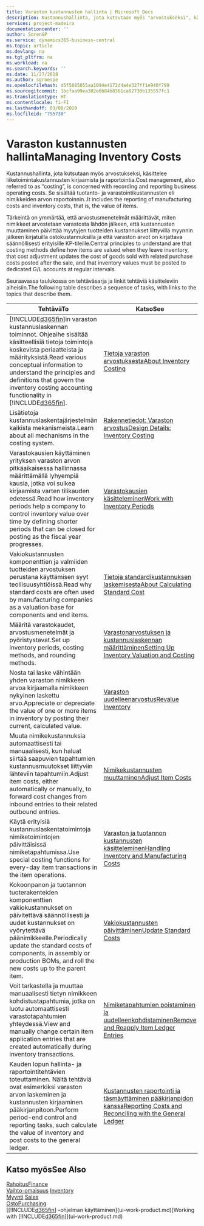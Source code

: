 ```yaml
---
title: Varaston kustannusten hallinta | Microsoft Docs
description: Kustannushallinta, jota kutsutaan myös "arvostukseksi", käsittelee liiketoiminnan toimintokustannusten tallennusta ja raportointia. Se sisältää tuotanto- ja varastointikustannusten eli nimikkeiden arvon raportoinnin..
services: project-madeira
documentationcenter: ''
author: SorenGP
ms.service: dynamics365-business-central
ms.topic: article
ms.devlang: na
ms.tgt_pltfrm: na
ms.workload: na
ms.search.keywords: ''
ms.date: 11/27/2018
ms.author: sgroespe
ms.openlocfilehash: d5f5885055aa1094e4172d4a4e327ff1e940f799
ms.sourcegitcommit: 1bcfaa99ea302e6b84b8361ca02730b135557fc1
ms.translationtype: HT
ms.contentlocale: fi-FI
ms.lasthandoff: 03/08/2019
ms.locfileid: "795730"
---
```

# <a name="managing-inventory-costs"></a><span data-ttu-id="0f3d5-104">Varaston kustannusten hallinta</span><span class="sxs-lookup"><span data-stu-id="0f3d5-104">Managing Inventory Costs</span></span>
<span data-ttu-id="0f3d5-105">Kustannushallinta, jota kutsutaan myös arvostukseksi, käsittelee liiketoimintakustannusten kirjaamista ja raportointia.</span><span class="sxs-lookup"><span data-stu-id="0f3d5-105">Cost management, also referred to as “costing”, is concerned with recording and reporting business operating costs.</span></span> <span data-ttu-id="0f3d5-106">Se sisältää tuotanto- ja varastointikustannusten eli nimikkeiden arvon raportoinnin..</span><span class="sxs-lookup"><span data-stu-id="0f3d5-106">It includes the reporting of manufacturing costs and inventory costs, that is, the value of items.</span></span>   

<span data-ttu-id="0f3d5-107">Tärkeintä on ymmärtää, että arvostusmenetelmät määrittävät, miten nimikkeet arvostetaan varastosta lähdön jälkeen, että kustannusten muuttaminen päivittää myytyjen tuotteiden kustannukset liittyvillä myynnin jälkeen kirjatuilla ostokustannuksilla ja että varaston arvot on kirjattava säännöllisesti erityisille KP-tileille.</span><span class="sxs-lookup"><span data-stu-id="0f3d5-107">Central principles to understand are that costing methods define how items are valued when they leave inventory, that cost adjustment updates the cost of goods sold with related purchase costs posted after the sale, and that inventory values must be posted to dedicated G/L accounts at regular intervals.</span></span>

<span data-ttu-id="0f3d5-108">Seuraavassa taulukossa on tehtäväsarja ja linkit tehtäviä käsitteleviin aiheisiin.</span><span class="sxs-lookup"><span data-stu-id="0f3d5-108">The following table describes a sequence of tasks, with links to the topics that describe them.</span></span>

|<span data-ttu-id="0f3d5-109">**Tehtävä**</span><span class="sxs-lookup"><span data-stu-id="0f3d5-109">**To**</span></span>|<span data-ttu-id="0f3d5-110">**Katso**</span><span class="sxs-lookup"><span data-stu-id="0f3d5-110">**See**</span></span>|  
|------------|-------------|  
|<span data-ttu-id="0f3d5-111">[!INCLUDE[d365fin](includes/d365fin_md.md)]in varaston kustannuslaskennan toiminnot. Ohjeaihe sisältää käsitteellisiä tietoja toimintoja koskevista periaatteista ja määrityksistä.</span><span class="sxs-lookup"><span data-stu-id="0f3d5-111">Read various conceptual information to understand the principles and definitions that govern the inventory costing accounting functionality in [!INCLUDE[d365fin](includes/d365fin_md.md)].</span></span>|[<span data-ttu-id="0f3d5-112">Tietoja varaston arvostuksesta</span><span class="sxs-lookup"><span data-stu-id="0f3d5-112">About Inventory Costing</span></span>](finance-learn-about-costing.md)|  
|<span data-ttu-id="0f3d5-113">Lisätietoja kustannuslaskentajärjestelmän kaikista mekanismeista.</span><span class="sxs-lookup"><span data-stu-id="0f3d5-113">Learn about all mechanisms in the costing system.</span></span>|[<span data-ttu-id="0f3d5-114">Rakennetiedot: Varaston arvostus</span><span class="sxs-lookup"><span data-stu-id="0f3d5-114">Design Details: Inventory Costing</span></span>](design-details-inventory-costing.md)|
|<span data-ttu-id="0f3d5-115">Varastokausien käyttäminen yrityksen varaston arvon pitkäaikaisessa hallinnassa määrittämällä lyhyempiä kausia, jotka voi sulkea kirjaamista varten tilikauden edetessä.</span><span class="sxs-lookup"><span data-stu-id="0f3d5-115">Read how inventory periods help a company to control inventory value over time by defining shorter periods that can be closed for posting as the fiscal year progresses.</span></span>|[<span data-ttu-id="0f3d5-116">Varastokausien käsitteleminen</span><span class="sxs-lookup"><span data-stu-id="0f3d5-116">Work with Inventory Periods</span></span>](finance-how-to-work-with-inventory-periods.md)|
|<span data-ttu-id="0f3d5-117">Vakiokustannusten komponenttien ja valmiiden tuotteiden arvostuksen perustana käyttämisen syyt teollisuusyhtiöissä.</span><span class="sxs-lookup"><span data-stu-id="0f3d5-117">Read why standard costs are often used by manufacturing companies as a valuation base for components and end items.</span></span>|[<span data-ttu-id="0f3d5-118">Tietoja standardikustannuksen laskemisesta</span><span class="sxs-lookup"><span data-stu-id="0f3d5-118">About Calculating Standard Cost</span></span>](finance-about-calculating-standard-cost.md)|
|<span data-ttu-id="0f3d5-119">Määritä varastokaudet, arvostusmenetelmät ja pyöristystavat.</span><span class="sxs-lookup"><span data-stu-id="0f3d5-119">Set up inventory periods, costing methods, and rounding methods.</span></span>|[<span data-ttu-id="0f3d5-120">Varastonarvostuksen ja kustannuslaskennan määrittäminen</span><span class="sxs-lookup"><span data-stu-id="0f3d5-120">Setting Up Inventory Valuation and Costing</span></span>](finance-set-up-inventory-valuation-and-costing.md)|
|<span data-ttu-id="0f3d5-121">Nosta tai laske vähintään yhden varaston nimikkeen arvoa kirjaamalla nimikkeen nykyinen laskettu arvo.</span><span class="sxs-lookup"><span data-stu-id="0f3d5-121">Appreciate or depreciate the value of one or more items in inventory by posting their current, calculated value.</span></span>|[<span data-ttu-id="0f3d5-122">Varaston uudelleenarvostus</span><span class="sxs-lookup"><span data-stu-id="0f3d5-122">Revalue Inventory</span></span>](inventory-how-revalue-inventory.md)|
|<span data-ttu-id="0f3d5-123">Muuta nimikekustannuksia automaattisesti tai manuaalisesti, kun haluat siirtää saapuvien tapahtumien kustannusmuutokset liittyviin lähteviin tapahtumiin.</span><span class="sxs-lookup"><span data-stu-id="0f3d5-123">Adjust item costs, either automatically or manually, to forward cost changes from inbound entries to their related outbound entries.</span></span>|[<span data-ttu-id="0f3d5-124">Nimikekustannusten muuttaminen</span><span class="sxs-lookup"><span data-stu-id="0f3d5-124">Adjust Item Costs</span></span>](inventory-how-adjust-item-costs.md)|
|<span data-ttu-id="0f3d5-125">Käytä erityisiä kustannuslaskentatoimintoja nimiketoimintojen päivittäisissä nimiketapahtumissa.</span><span class="sxs-lookup"><span data-stu-id="0f3d5-125">Use special costing functions for every-day item transactions in the item operations.</span></span>|[<span data-ttu-id="0f3d5-126">Varaston ja tuotannon kustannusten käsitteleminen</span><span class="sxs-lookup"><span data-stu-id="0f3d5-126">Handling Inventory and Manufacturing Costs</span></span>](finance-handle-inventory-and-manufacturing-costs.md)|  
|<span data-ttu-id="0f3d5-127">Kokoonpanon ja tuotannon tuoterakenteiden komponenttien vakiokustannukset on päivitettävä säännöllisesti ja uudet kustannukset on vyörytettävä päänimikkeelle.</span><span class="sxs-lookup"><span data-stu-id="0f3d5-127">Periodically update the standard costs of components, in assembly or production BOMs, and roll the new costs up to the parent item.</span></span>|[<span data-ttu-id="0f3d5-128">Vakiokustannusten päivittäminen</span><span class="sxs-lookup"><span data-stu-id="0f3d5-128">Update Standard Costs</span></span>](finance-how-to-update-standard-costs.md)|
|<span data-ttu-id="0f3d5-129">Voit tarkastella ja muuttaa manuaalisesti tietyn nimikkeen kohdistustapahtumia, jotka on luotu automaattisesti varastotapahtumien yhteydessä.</span><span class="sxs-lookup"><span data-stu-id="0f3d5-129">View and manually change certain item application entries that are created automatically during inventory transactions.</span></span>|[<span data-ttu-id="0f3d5-130">Nimiketapahtumien poistaminen ja uudelleenkohdistaminen</span><span class="sxs-lookup"><span data-stu-id="0f3d5-130">Remove and Reapply Item Ledger Entries</span></span>](finance-how-to-remove-and-reapply-item-entries.md)|
|<span data-ttu-id="0f3d5-131">Kauden lopun hallinta- ja raportointitehtävien toteuttaminen. Näitä tehtäviä ovat esimerkiksi varaston arvon laskeminen ja kustannusten kirjaaminen pääkirjanpitoon.</span><span class="sxs-lookup"><span data-stu-id="0f3d5-131">Perform period-end control and reporting tasks, such calculate the value of inventory and post costs to the general ledger.</span></span>|[<span data-ttu-id="0f3d5-132">Kustannusten raportointi ja täsmäyttäminen pääkirjanpidon kanssa</span><span class="sxs-lookup"><span data-stu-id="0f3d5-132">Reporting Costs and Reconciling with the General Ledger</span></span>](finance-report-costs-and-reconcile-with-the-general-ledger.md)|

## <a name="see-also"></a><span data-ttu-id="0f3d5-133">Katso myös</span><span class="sxs-lookup"><span data-stu-id="0f3d5-133">See Also</span></span>  
 [<span data-ttu-id="0f3d5-134">Rahoitus</span><span class="sxs-lookup"><span data-stu-id="0f3d5-134">Finance</span></span>](finance.md)  
 <span data-ttu-id="0f3d5-135">[Vaihto-omaisuus](inventory-manage-inventory.md) </span><span class="sxs-lookup"><span data-stu-id="0f3d5-135">[Inventory](inventory-manage-inventory.md) </span></span>  
 <span data-ttu-id="0f3d5-136">[Myynti](sales-manage-sales.md) </span><span class="sxs-lookup"><span data-stu-id="0f3d5-136">[Sales](sales-manage-sales.md) </span></span>  
 [<span data-ttu-id="0f3d5-137">Osto</span><span class="sxs-lookup"><span data-stu-id="0f3d5-137">Purchasing</span></span>](purchasing-manage-purchasing.md)  
 <span data-ttu-id="0f3d5-138">[[!INCLUDE[d365fin](includes/d365fin_md.md)] -ohjelman käyttäminen](ui-work-product.md)</span><span class="sxs-lookup"><span data-stu-id="0f3d5-138">[Working with [!INCLUDE[d365fin](includes/d365fin_md.md)]](ui-work-product.md)</span></span>
